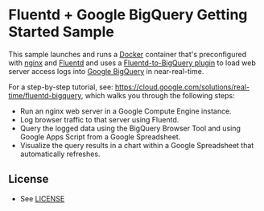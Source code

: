 # Fluentd + Google BigQuery Getting Started Sample

This sample launches and runs a [Docker](https://www.docker.com/) container that's preconfigured with [nginx](http://nginx.org/en/) and [Fluentd](http://www.fluentd.org/) and uses a [Fluentd-to-BigQuery plugin](https://github.com/kaizenplatform/fluent-plugin-bigquery) to load web server access logs into [Google BigQuery](https://cloud.google.com/bigquery/) in near-real-time.

For a step-by-step tutorial, see: https://cloud.google.com/solutions/real-time/fluentd-bigquery, which walks you through the following steps:
 * Run an nginx web server in a Google Compute Engine instance.
 * Log browser traffic to that server using Fluentd.
 * Query the logged data using the BigQuery Browser Tool and using Google Apps Script from a Google Spreadsheet.
 * Visualize the query results in a chart within a Google Spreadsheet that automatically refreshes.


## License

* See [LICENSE](LICENSE)
